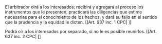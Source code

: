 El arbitrador oirá a los interesados; recibirá y agregará al proceso los instrumentos que le presenten; practicará las diligencias que estime necesarias para el conocimiento de los hechos, y dará su fallo en el sentido que la prudencia y la equidad le dicten. [[Art. 637 inc. 1 CPC| ]]

Podrá oír a los interesados por separado, si no le es posible reunirlos. [[Art. 637 inc. 2 CPC| ]]